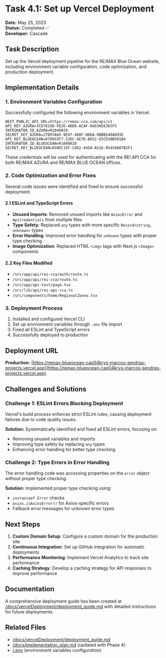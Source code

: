# Task 4.1: Set up Vercel Deployment

**Date:** May 25, 2025  
**Status:** Completed ✅  
**Developer:** Cascade  

## Task Description

Set up the Vercel deployment pipeline for the RE/MAX Blue Ocean website, including environment variable configuration, code optimization, and production deployment.

## Implementation Details

### 1. Environment Variables Configuration

Successfully configured the following environment variables in Vercel:

```
NEXT_PUBLIC_API_URL=https://remax-cca.com/api/v1
API_KEY_AZURA=3CD7819D-FD26-4DD6-ACAF-04D36E6365F5
INTEGRATOR_ID_AZURA=R1040029
SECRET_KEY_AZURA=27097A65-9E97-460F-B6DA-8BBB548A893E
API_KEY_BLUEOCEAN=07D693F7-12DC-4E7D-B652-E5CD38B591B4
INTEGRATOR_ID_BLUEOCEAN=R1040028
SECRET_KEY_BLUEOCEAN=050DC15F-C892-445A-A516-05459A07B2F1
```

These credentials will be used for authenticating with the REI API CCA for both RE/MAX AZURA and RE/MAX BLUE OCEAN offices.

### 2. Code Optimization and Error Fixes

Several code issues were identified and fixed to ensure successful deployment:

#### 2.1 ESLint and TypeScript Errors

- **Unused Imports**: Removed unused imports like `AxiosError` and `ApiCredentials` from multiple files
- **Type Safety**: Replaced `any` types with more specific `Record<string, unknown>` types
- **Error Handling**: Improved error handling for `unknown` types with proper type checking
- **Image Optimization**: Replaced HTML `<img>` tags with Next.js `<Image>` components

#### 2.2 Key Files Modified

- `/src/app/api/rei-cca/auth/route.ts`
- `/src/app/api/rei-cca/route.ts`
- `/src/app/api-test/page.tsx`
- `/src/lib/api/rei-api-cca.ts`
- `/src/components/home/RegionalZones.tsx`

### 3. Deployment Process

1. Installed and configured Vercel CLI
2. Set up environment variables through `.env` file import
3. Fixed all ESLint and TypeScript errors
4. Successfully deployed to production

## Deployment URL

**Production:** [https://remax-blueocean-cap04krys-marcos-sendras-projects.vercel.app](https://remax-blueocean-cap04krys-marcos-sendras-projects.vercel.app)

## Challenges and Solutions

### Challenge 1: ESLint Errors Blocking Deployment

Vercel's build process enforces strict ESLint rules, causing deployment failures due to code quality issues.

**Solution:** Systematically identified and fixed all ESLint errors, focusing on:
- Removing unused variables and imports
- Improving type safety by replacing `any` types
- Enhancing error handling for better type checking

### Challenge 2: Type Errors in Error Handling

The error handling code was accessing properties on the `error` object without proper type checking.

**Solution:** Implemented proper type checking using:
- `instanceof Error` checks
- `axios.isAxiosError()` for Axios-specific errors
- Fallback error messages for unknown error types

## Next Steps

1. **Custom Domain Setup**: Configure a custom domain for the production site
2. **Continuous Integration**: Set up GitHub integration for automatic deployments
3. **Performance Monitoring**: Implement Vercel Analytics to track site performance
4. **Caching Strategy**: Develop a caching strategy for API responses to improve performance

## Documentation

A comprehensive deployment guide has been created at [/docs/vercelDeployment/deployment_guide.md](../../vercelDeployment/deployment_guide.md) with detailed instructions for future deployments.

## Related Files

- [/docs/vercelDeployment/deployment_guide.md](../../vercelDeployment/deployment_guide.md)
- [/docs/implementation_plan.md](../../implementation_plan.md) (updated with Phase 4)
- [/.env](/.env) (environment variables configuration)

